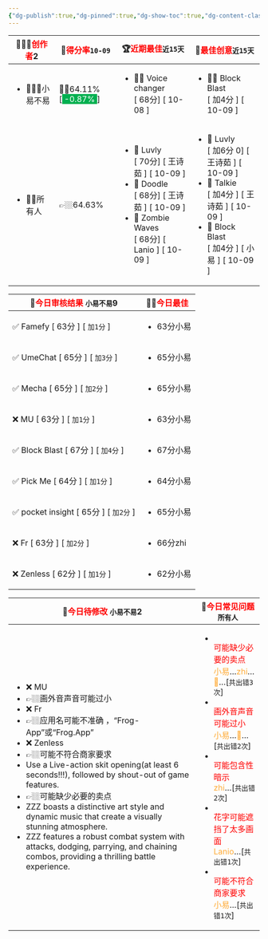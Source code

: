 ```yaml
---
{"dg-publish":true,"dg-pinned":true,"dg-show-toc":true,"dg-content-classes":true,"dg-note-icon":true,"tags":["dg-publish"],"sticker":"emoji//1f47e","permalink":"/审核/审核结果-数字花园版-优化版/","pinned":true,"contentClasses":"","dgShowToc":true,"dgPassFrontmatter":true,"noteIcon":true,"created":"2024-08-22T16:25:02.891+08:00","updated":"2024-10-10T12:50:05.560+08:00"}
---
```



<div><table class="dataview table-view-table"><thead class="table-view-thead"><tr class="table-view-tr-header"><th class="table-view-th"><span>👩🏼‍💻<font color="#ff0000">创作者</font></span><span class="dataview small-text">2</span></th><th class="table-view-th"><span>💯<font color="#ff0000">得分率</font><code>10-09</code></span></th><th class="table-view-th"><span>🏆<font color="#ff0000">近期最佳</font><code>近15天</code></span></th><th class="table-view-th"><span>🎃<font color="#ff0000">最佳创意</font><code>近15天</code></span></th></tr></thead><tbody class="table-view-tbody"><tr><td><ul class="dataview dataview-ul dataview-result-list-ul"><li class="dataview-result-list-li"><span>🧘🏼‍♀️小易不易</span></li></ul></td><td><span>👍🏼64.11%[<span style="background:#00b050"><font color="#ffffff"><font color="#00b050">.</font>-0.87%<font color="#00b050">.</font></font></span>]</span></td><td><ul class="dataview dataview-ul dataview-result-list-ul"><li class="dataview-result-list-li"><span>👍🏼 Voice changer <br>[  68分]  [ 10-08 ]</span></li></ul></td><td><ul class="dataview dataview-ul dataview-result-list-ul"><li class="dataview-result-list-li"><span>👍🏼 Block Blast <br>[ 加4分 ] [ 10-09 ]</span></li></ul></td></tr><tr><td><ul class="dataview dataview-ul dataview-result-list-ul"><li class="dataview-result-list-li"><span>👫🏼所有人</span></li></ul></td><td><span>👉🏼64.63%</span></td><td><ul class="dataview dataview-ul dataview-result-list-ul"><li class="dataview-result-list-li"><span>🥇 Luvly <br>[  70分]  [ 王诗茹 ] [  10-09 ]</span></li><li class="dataview-result-list-li"><span>🥈 Doodle <br>[  68分]  [ 王诗茹 ] [  10-09 ]</span></li><li class="dataview-result-list-li"><span>🥉 Zombie Waves <br>[  68分]  [ Lanio ] [  10-09 ]</span></li></ul></td><td><ul class="dataview dataview-ul dataview-result-list-ul"><li class="dataview-result-list-li"><span>🥇 Luvly <br>[ 加6分 0] [  王诗茹 ] [ 10-09 ]</span></li><li class="dataview-result-list-li"><span>🥈 Talkie <br>[ 加4分 ] [  王诗茹 ] [ 10-09 ]</span></li><li class="dataview-result-list-li"><span>🥉 Block Blast <br>[ 加4分 ] [  小易 ] [ 10-09 ]</span></li></ul></td></tr></tbody></table></div>




 <div><table class="dataview table-view-table"><thead class="table-view-thead"><tr class="table-view-tr-header"><th class="table-view-th"><span>🍊<font color="#ff0000">今日审核结果</font> <code>小易不易</code></span><span class="dataview small-text">9</span></th><th class="table-view-th"><span>👍🏼<font color="#ff0000">今日最佳</font> </span></th></tr></thead><tbody class="table-view-tbody"><tr><td><span>✅ Famefy [ 63分 ] [ <code>加1分</code> ]</span></td><td><ul class="dataview dataview-ul dataview-result-list-ul"><li class="dataview-result-list-li"><span> <span class="dataview inline-field"><span class="dataview inline-field-key" data-dv-key="63分" data-dv-norm-key="63分">63分</span><span class="dataview inline-field-value" id="dataview-inline-field-0"><span>小易</span></span></span></span></li></ul></td></tr><tr><td><span>✅ UmeChat [ 65分 ] [ <code>加3分</code> ]</span></td><td><ul class="dataview dataview-ul dataview-result-list-ul"><li class="dataview-result-list-li"><span> <span class="dataview inline-field"><span class="dataview inline-field-key" data-dv-key="65分" data-dv-norm-key="65分">65分</span><span class="dataview inline-field-value" id="dataview-inline-field-0"><span>小易</span></span></span></span></li></ul></td></tr><tr><td><span>✅ Mecha [ 65分 ] [ <code>加2分</code> ]</span></td><td><ul class="dataview dataview-ul dataview-result-list-ul"><li class="dataview-result-list-li"><span> <span class="dataview inline-field"><span class="dataview inline-field-key" data-dv-key="65分" data-dv-norm-key="65分">65分</span><span class="dataview inline-field-value" id="dataview-inline-field-0"><span>小易</span></span></span></span></li></ul></td></tr><tr><td><span>❌ MU [ 63分 ] [ <code>加1分</code> ]</span></td><td><ul class="dataview dataview-ul dataview-result-list-ul"><li class="dataview-result-list-li"><span> <span class="dataview inline-field"><span class="dataview inline-field-key" data-dv-key="63分" data-dv-norm-key="63分">63分</span><span class="dataview inline-field-value" id="dataview-inline-field-0"><span>小易</span></span></span></span></li></ul></td></tr><tr><td><span>✅ Block Blast [ 67分 ] [ <code>加4分</code> ]</span></td><td><ul class="dataview dataview-ul dataview-result-list-ul"><li class="dataview-result-list-li"><span> <span class="dataview inline-field"><span class="dataview inline-field-key" data-dv-key="67分" data-dv-norm-key="67分">67分</span><span class="dataview inline-field-value" id="dataview-inline-field-0"><span>小易</span></span></span></span></li></ul></td></tr><tr><td><span>✅ Pick Me [ 64分 ] [ <code>加1分</code> ]</span></td><td><ul class="dataview dataview-ul dataview-result-list-ul"><li class="dataview-result-list-li"><span> <span class="dataview inline-field"><span class="dataview inline-field-key" data-dv-key="64分" data-dv-norm-key="64分">64分</span><span class="dataview inline-field-value" id="dataview-inline-field-0"><span>小易</span></span></span></span></li></ul></td></tr><tr><td><span>✅ pocket insight [ 65分 ] [ <code>加2分</code> ]</span></td><td><ul class="dataview dataview-ul dataview-result-list-ul"><li class="dataview-result-list-li"><span> <span class="dataview inline-field"><span class="dataview inline-field-key" data-dv-key="65分" data-dv-norm-key="65分">65分</span><span class="dataview inline-field-value" id="dataview-inline-field-0"><span>小易</span></span></span></span></li></ul></td></tr><tr><td><span>❌ Fr [ 63分 ] [ <code>加2分</code> ]</span></td><td><ul class="dataview dataview-ul dataview-result-list-ul"><li class="dataview-result-list-li"><span> <span class="dataview inline-field"><span class="dataview inline-field-key" data-dv-key="66分" data-dv-norm-key="66分">66分</span><span class="dataview inline-field-value" id="dataview-inline-field-0"><span>zhi</span></span></span></span></li></ul></td></tr><tr><td><span>❌ Zenless [ 62分 ] [ <code>加1分</code> ]</span></td><td><ul class="dataview dataview-ul dataview-result-list-ul"><li class="dataview-result-list-li"><span> <span class="dataview inline-field"><span class="dataview inline-field-key" data-dv-key="62分" data-dv-norm-key="62分">62分</span><span class="dataview inline-field-value" id="dataview-inline-field-0"><span>小易</span></span></span></span></li></ul></td></tr></tbody></table></div>

 <canvas height="0" width="0" style="display: block; box-sizing: border-box; height: 0px; width: 0px;"></canvas>
 <canvas height="0" width="0" style="display: block; box-sizing: border-box; height: 0px; width: 0px;"></canvas>

<div><table class="dataview table-view-table"><thead class="table-view-thead"><tr class="table-view-tr-header"><th class="table-view-th"><span>🧯<font color="#ff0000">今日待修改</font> <code>小易不易</code></span><span class="dataview small-text">2</span></th><th class="table-view-th"><span>🐣<font color="#ff0000">今日常见问题</font> <code>所有人</code></span></th></tr></thead><tbody class="table-view-tbody"><tr></tr><tr><td><ul class="dataview dataview-ul dataview-result-list-ul"><li class="dataview-result-list-li"><span> ❌ MU</span></li><li class="dataview-result-list-li"><span>👉🏼画外音声音可能过小</span></li><li class="dataview-result-list-li"><span> ❌ Fr</span></li><li class="dataview-result-list-li"><span>👉🏼应用名可能不准确 ，“Frog-App”或“Frog.App”</span></li><li class="dataview-result-list-li"><span> ❌ Zenless</span></li><li class="dataview-result-list-li"><span>👉🏼可能不符合商家要求</span></li><li class="dataview-result-list-li"><span>Use a Live-action skit opening(at least 6 seconds!!!), followed by shout-out of game features.</span></li><li class="dataview-result-list-li"><span>👉🏼可能缺少必要的卖点</span></li><li class="dataview-result-list-li"><span>ZZZ boasts a distinctive art style and dynamic music that create a visually stunning atmosphere.</span></li><li class="dataview-result-list-li"><span>ZZZ features a robust combat system with attacks, dodging, parrying, and chaining combos, providing a thrilling battle experience.</span></li></ul></td><td><ul class="dataview dataview-ul dataview-result-list-ul"><li class="dataview-result-list-li"><span><div data-callout-metadata="" data-callout-fold="" data-callout="warning" class="callout node-insert-event"><div class="callout-title" dir="auto"><div class="callout-icon"><svg width="16" height="16"></svg></div><div class="callout-title-inner"><font color="#ff0000">可能缺少必要的卖点</font><br><font color="#FFAB36">小易</font>…<font color="#FFAB36">zhi</font>…<font color="#FFAB36">🎈</font>…[<code>共出错3次</code>]</div></div></div></span></li><li class="dataview-result-list-li"><span><div data-callout-metadata="" data-callout-fold="" data-callout="warning" class="callout node-insert-event"><div class="callout-title" dir="auto"><div class="callout-icon"><svg width="16" height="16"></svg></div><div class="callout-title-inner"><font color="#ff0000">画外音声音可能过小</font><br><font color="#FFAB36">小易</font>…<font color="#FFAB36">🎈</font>…[<code>共出错2次</code>]</div></div></div></span></li><li class="dataview-result-list-li"><span><div data-callout-metadata="" data-callout-fold="" data-callout="warning" class="callout node-insert-event"><div class="callout-title" dir="auto"><div class="callout-icon"><svg width="16" height="16"></svg></div><div class="callout-title-inner"><font color="#ff0000">可能包含性暗示</font><br><font color="#FFAB36">zhi</font>…[<code>共出错2次</code>]</div></div></div></span></li><li class="dataview-result-list-li"><span><div data-callout-metadata="" data-callout-fold="" data-callout="warning" class="callout node-insert-event"><div class="callout-title" dir="auto"><div class="callout-icon"><svg width="16" height="16"></svg></div><div class="callout-title-inner"><font color="#ff0000">花字可能遮挡了太多画面</font><br><font color="#FFAB36">Lanio</font>…[<code>共出错1次</code>]</div></div></div></span></li><li class="dataview-result-list-li"><span><div data-callout-metadata="" data-callout-fold="" data-callout="warning" class="callout node-insert-event"><div class="callout-title" dir="auto"><div class="callout-icon"><svg width="16" height="16"></svg></div><div class="callout-title-inner"><font color="#ff0000">可能不符合商家要求</font><br><font color="#FFAB36">小易</font>…[<code>共出错1次</code>]</div></div></div></span></li></ul></td></tr></tbody></table></div><canvas height="0" width="0" style="display: block; box-sizing: border-box; height: 0px; width: 0px;"></canvas>